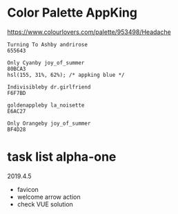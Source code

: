 # Color Palette AppKing
https://www.colourlovers.com/palette/953498/Headache
```
Turning To Ashby andrirose
655643

Only Cyanby joy_of_summer
80BCA3
hsl(155, 31%, 62%); /* appking blue */

Indivisibleby dr.girlfriend
F6F7BD

goldenappleby la_noisette
E6AC27

Only Orangeby joy_of_summer
BF4D28
```

# task list alpha-one
2019.4.5

- favicon
- welcome arrow action
- check VUE solution

